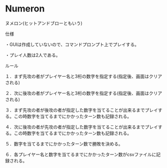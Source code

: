 # Numeron
ヌメロン(ヒットアンドブローともいう)

仕様

・GUIは作成していないので、コマンドプロンプト上でプレイする。

・プレイ人数は2人である。



ルール


１．まず先攻の者がプレイヤー名と3桁の数字を指定する(指定後、画面はクリアされる)

２．次に後攻の者がプレイヤー名と3桁の数字を指定する(指定後、画面はクリアされる)

３．まず先攻の者が後攻の者が指定した数字を当てることが出来るまでプレイする。この時数字を当てるまでにかかったターン数も記録される。

４．次に後攻の者が先攻の者が指定した数字を当てることが出来るまでプレイする。この時数字を当てるまでにかかったターン数も記録される。

５．数字を当てるまでにかかったターン数で勝敗を決める。

６．各プレイヤー名と数字を当てるまでにかかったターン数がcsvファイルに記録される。
